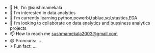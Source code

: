 - 👋 Hi, I’m @sushmamekala
- 👀 I’m interested in data analytics
- 🌱 I’m currently learning python,powerbi,tablue,sql,stastics,EDA
- 💞️ I’m looking to collaborate on data analytics and bussiness analytics projects
- 📫 How to reach me sushmamekala2003@gmail.com
- 😄 Pronouns: ...
- ⚡ Fun fact: ...

<!---
sushmamekala/sushmamekala is a ✨ special ✨ repository because its `README.md` (this file) appears on your GitHub profile.
You can click the Preview link to take a look at your changes.
--->
